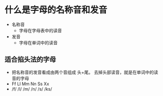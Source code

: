# 什么是字母的名称音和发音
+ 名称音
  + 字母在字母表中的读音
+ 发音
  + 字母在单词中的读音

## 适合掐头法的字母
+ 把名称音的发音看成由两个音组成 头+尾。 去掉头部读音，就是在单词中的读音的字母
+ Ff    Ll    Mm    Nn    Ss    Xx
+ /f/   /l/   /m/   /n/   /s/   /ks/   